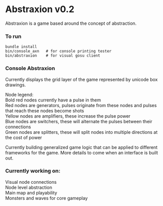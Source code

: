 Abstraxion v0.2
===============

Abstraxion is a game based around the concept of abstraction.

### To run

    bundle install
    bin/console_axn   # for console printing tester
    bin/abstraxion    # for visual gosu client

### Console Abstraxion

Currently displays the grid layer of the game represented by unicode box
drawings.

Node legend:  
Bold red nodes currently have a pulse in them  
Red nodes are generators, pulses originate from these nodes and pulses that
reach these nodes become shots  
Yellow nodes are amplifiers, these increase the pulse power  
Blue nodes are switchers, these will alternate the pulses between their
connections  
Green nodes are splitters, these will split nodes into multiple directions at
the cost of power  

Currently building generalized game logic that can be applied to different
frameworks for the game. More details to come when an interface is built out.

### Currently working on:

Visual node connections  
Node level abstraction  
Main map and playability  
Monsters and waves for core gameplay  
